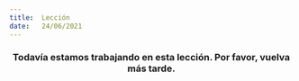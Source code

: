 ```yaml
---
title:  Lección
date:   24/06/2021
---
```


### <center>Todavía estamos trabajando en esta lección. Por favor, vuelva más tarde.</center>